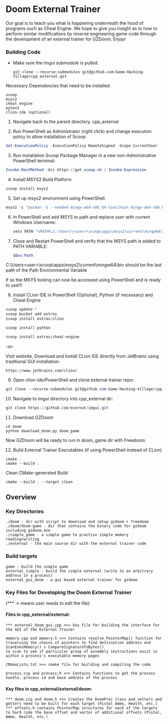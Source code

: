 # Doom External Trainer

Our goal is to teach you what is happening underneath the hood of programs such as Cheat Engine. We hope to give you insight as to how to perform similar modifications by reverse engineering game code through the development of an external trainer for GZDoom. Enjoy!

### Building Code

- Make sure the imgui submodule is pulled.
  ```
  git clone --recurse-submodules git@github.com:Game-Hacking-Village/cpp_external.git
  ```

Necessary Dependencies that need to be installed:
```
scoop
msys2
cheat engine
pyton3
clion-ide (optional)
```

1) Navigate back to the parent directory, cpp_external


2) Run PowerShell as Administrator (right click) and change execution policy to allow installation of Scoop
```powershell
Set-ExecutionPolicy -ExecutionPolicy RemoteSigned -Scope CurrentUser
```
3) Run installation Scoop Package Manager in a new non-Administrative PowerShell terminal:
```powershell
Invoke-RestMethod -Uri https://get.scoop.sh | Invoke-Expression
```

4) Install MSYS2 Build Platform 
```powershell
scoop install msys2
```

5) Set up msys2 environment using PowerShell.
```powershell
msys2 -c "pacman -S --needed mingw-w64-x86_64-toolchain mingw-w64-x86_64-cmake"
```

6) In PowerShell and add MSYS to path and replace user with current Windows Username:
    ```powershell
    setx PATH "%PATH%;C:\Users\<user>\scoop\apps\msys2\current\mingw64\bin"
    ```

7) Close and Restart PowerShell and verify that the MSYS path is added to PATH VARIABLE:
    ```powershell
    $Env:Path
    ```
C:\Users\<user>\scoop\apps\msys2\current\mingw64\bin should be the last path of the Path Environmental Variable

If so the MSYS tooling can now be accessed using PowerShell and is ready to use!!!

8) Install CLion IDE in PowerShell (Optional), Python (if necessary) and Cheat Engine
```powershell
scoop update *
scoop bucket add extras
scoop install extras/clion
```

```powershell
scoop install python
```

```powershell
scoop install extras/cheat-engine
```

-or-

Visit website, Download and Install CLion IDE directly from JetBrains using traditional GUI installation:
```
https://www.jetbrains.com/clion/
```

9) Open clion-ide/PowerShell and clone external trainer repo: 
```powershell
git clone --recurse-submodules git@github.com:Game-Hacking-Village/cpp_external.git
```

10) Navigate to imgui directory into cpp_external dir:
```powershell
git clone https://github.com/ocornut/imgui.git
```

11) Download GZDoom
```
cd doom
python download_doom.py doom_game
```
Now GZDoom will be ready to run in doom_game dir with Freedoom.

12) Build External Trainer Executables (if using PowerShell instead of CLion)
```
cmake .
cmake --build .
```

Clean CMake-generated Build

```
cmake --build . --target clean
```

## Overview

### Key Directories

```
./doom - dir with script to download and setup gzdoom + freedoom
./doom/doom-game - dir that contains the binary code for gzdoom including gzdoom.exe
./simple_game - a simple game to practice simple memory reading+writing
./external - the main source dir with the external trainer code
```

### Build targets

```
game - build the simple game
external_simple - build the simple external (write to an arbitrary address in a process)
external_gui_doom - a gui based external trainer for gzdoom
```
### Key Files for Developing the Doom External Trainer 
(*** -> means user needs to edit the file):

#### Files in cpp_external/external:
```
*** external_doom_gui.cpp >>> key file for building the interface for the GUI of the External Trainer

memory.cpp and memory.h >>> Contains resolve_PointerMap() function for traversing the chains of pointers to find destination address and ScanExecMemory() + CompareSignatureToBytes()
to scan to see if particular group of assembly instructions exist in within a process's executable memory pages

CMakeLists.txt >>> cmake file for building and compiling the code

process.ccp and process.h >>> Contains functions to get the process handle, process id and base address of the process
```

#### Key files in cpp_external/external/doom:

```
*** doom.ccp and doom.h >>> Creates the DoomProc class and setters and getters need to be built for each target (Pistol Ammo, Health, etc.)
*** offsets.h contains PointerMap structures for each of the targets to hard code the base offset and vector of additional offsets (Pistol, Ammo, Health, etc.)
```




